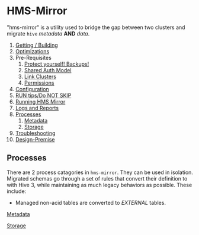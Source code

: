 # HMS-Mirror

"hms-mirror" is a utility used to bridge the gap between two clusters and migrate `hive` _metadata_ **AND** _data_.

1. [Getting / Building](./setup.md)
2. [Optimizations](./optimizations.md)
3. Pre-Requisites
   1. [Protect yourself!  Backups!](./backups.md)
   1. [Shared Auth Model](./shared_auth.md)
   1. [Link Clusters](./link_clusters.md) 
   1. [Permissions](./permissions.md)
4. [Configuration](./configuration.md)   
5. [RUN tips/Do NOT SKIP](./running_tips.md)
6. [Running HMS Mirror](./running.md)
7. [Logs and Reports](./logs_reports.md)   
8. [Processes](#processes)
   1. [Metadata](./metadata.md)
   1. [Storage](./storage.md)
9. [Troubleshooting](./troubleshooting.md)   
10. [Design-Premise](./design-spec.md)

## Processes

There are 2 process catagories in `hms-mirror`.  They can be used in isolation.  Migrated schemas go through a set of rules that convert their definition to with Hive 3, while maintaining as much legacy behaviors as possible.  These include:
- Managed non-acid tables are converted to _EXTERNAL_ tables.

[Metadata](./metadata.md)

[Storage](./storage.md)







